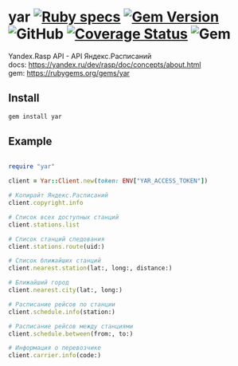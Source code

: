 # yar [![Ruby specs](https://github.com/ruby-api-client/yar/actions/workflows/ci.yml/badge.svg)](https://github.com/ruby-api-client/yar/actions/workflows/ci.yml) [![Gem Version](https://badge.fury.io/rb/yar.svg)](https://badge.fury.io/rb/yar) ![GitHub](https://img.shields.io/github/license/ruby-api-client/yar) [![Coverage Status](https://coveralls.io/repos/github/ruby-api-client/yar/badge.svg?branch=main)](https://coveralls.io/github/ruby-api-client/yar?branch=main) ![Gem](https://img.shields.io/gem/dt/yar)

Yandex.Rasp API - API Яндекс.Расписаний  
docs: <https://yandex.ru/dev/rasp/doc/concepts/about.html>  
gem: <https://rubygems.org/gems/yar>

## Install

```sh
gem install yar
```

## Example

```ruby

require "yar"

client = Yar::Client.new(token: ENV["YAR_ACCESS_TOKEN"])

# Копирайт Яндекс.Расписаний
client.copyright.info

# Список всех доступных станций
client.stations.list

# Список станций следования
client.stations.route(uid:)

# Список ближайших станций
client.nearest.station(lat:, long:, distance:)

# Ближайший город
client.nearest.city(lat:, long:)

# Расписание рейсов по станции
client.schedule.info(station:)

# Расписание рейсов между станциями
client.schedule.between(from:, to:)

# Информация о перевозчике
client.carrier.info(code:)

```

